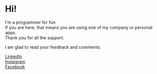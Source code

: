 # Hi!

I'm a programmer for fun                  
If you are here, that means you are using one of my company or personal apps.   
Thank you for all the support.


I am glad to read your feedback and comments.

[LinkedIn](https://www.linkedin.com/in/cesargares)    
[Instagram](https://www.instagram.com/cesar_gares/)   
[Facebook](https://www.facebook.com/iphysics524)  

